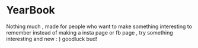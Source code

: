 # YearBook
Nothing much , made for people who want to make something interesting to remember instead of making a insta page or fb page , try something interesting and new : ) 
goodluck bud!
